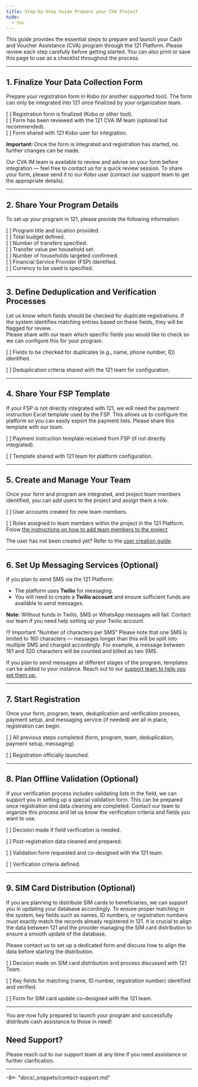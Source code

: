 ```yaml
---
title: Step-by-Step Guide Prepare your CVA Project
hide:
  - toc
---
```



This guide provides the essential steps to prepare and launch your Cash and Voucher Assistance (CVA) program through the 121 Platform. Please review each step carefully before getting started. You can also print or save this page to use as a checklist throughout the process.

---

## 1. Finalize Your Data Collection Form  

Prepare your registration form in Kobo (or another supported tool). The form can only be integrated into 121 once finalized by your organization team.

 [ ] Registration form is finalized (Kobo or other tool).  
 [ ] Form has been reviewed with the 121 CVA IM team (optional but recommended).  
 [ ] Form shared with 121 Kobo user for integration.

**Important:** Once the form is integrated and registration has started, no further changes can be made.  

Our CVA IM team is available to review and advise on your form before integration — feel free to contact us for a quick review session.
To share your form, please send it to our Kobo user (contact our support team to get the appropriate details).  

---

## 2. Share Your Program Details  

To set up your program in 121, please provide the following information:  

  [ ] Program title and location provided.  
  [ ] Total budget defined.  
  [ ] Number of transfers specified.  
  [ ] Transfer value per household set.  
  [ ] Number of households targeted confirmed.  
  [ ] Financial Service Provider (FSP) identified.  
  [ ] Currency to be used is specified.  

---

## 3. Define Deduplication and Verification Processes  

Let us know which fields should be checked for duplicate registrations. If the system identifies matching entries based on these fields, they will be flagged for review.  
Please share with our team which specific fields you would like to check so we can configure this for your program.  

  [ ] Fields to be checked for duplicates (e.g., name, phone number, ID) identified.
  
  [ ] Deduplication criteria shared with the 121 team for configuration.

---

## 4. Share Your FSP Template  

If your FSP is not directly integrated with 121, we will need the payment instruction Excel template used by the FSP. This allows us to configure the platform so you can easily export the payment lists. Please share this template with our team.

  [ ] Payment instruction template received from FSP (if not directly integrated).
  
  [ ] Template shared with 121 team for platform configuration.

---

## 5. Create and Manage Your Team  

Once your form and program are integrated, and project team members identified, you can add users to the project and assign them a role.
  
  [ ] User accounts created for new team members.
  
  [ ] Roles assigned to team members within the project in the 121 Platform. Folow [the instructions on how to add team members to the project](../team/add-team-members.md)

The user has not been created yet? Refer to the [user creation guide](../users/add-users.md).

---

## 6. Set Up Messaging Services (Optional)  

If you plan to send SMS via the 121 Platform:  

- The platform uses **Twilio** for messaging.  
- You will need to create a **Twilio account** and ensure sufficient funds are available to send messages.  

**Note:** Without funds in Twilio, SMS or WhatsApp messages will fail. Contact our team if you need help setting up your Twilio account.  

!!! Important "Number of characters per SMS"
  Please note that one SMS is limited to 160 characters — messages longer than this will be split into multiple SMS and charged accordingly. For example, a message between 161 and 320 characters will be counted and billed as two SMS.

If you plan to send messages at different stages of the program, templates can be added to your instance. Reach out to our [support team to help you set them up.](../general/support-contact.md)

---

## 7. Start Registration  

Once your form, program, team, deduplication and verification process, payment setup, and messaging service (if needed) are all in place, registration can begin.

  [ ] All previous steps completed (form, program, team, deduplication, payment setup, messaging).
  
  [ ] Registration officially launched.

---

## 8. Plan Offline Validation (Optional)  

If your verification process includes validating lists in the field, we can support you in setting up a special validation form. This can be prepared once registration and data cleaning are completed. Contact our team to organize this process and let us know the verification criteria and fields you want to use.

  [ ] Decision made if field verification is needed.
  
  [ ] Post-registration data cleaned and prepared.
  
  [ ] Validation form requested and co-designed with the 121 team.
  
  [ ] Verification criteria defined.

---

## 9. SIM Card Distribution (Optional)  

If you are planning to distribute SIM cards to beneficiaries, we can support you in updating your database accordingly. To ensure proper matching in the system, key fields such as names, ID numbers, or registration numbers must exactly match the records already registered in 121. It is crucial to align the data between 121 and the provider managing the SIM card distribution to ensure a smooth update of the database.

Please contact us to set up a dedicated form and discuss how to align the data before starting the distribution.

  [ ] Decision made on SIM card distribution and process discussed with 121 Team.
  
  [ ] Key fields for matching (name, ID number, registration number) identified and verified.
  
  [ ] Form for SIM card update co-designed with the 121 team.

---

You are now fully prepared to launch your program and successfully distribute cash assistance to those in need!

## Need Support?  

Please reach out to our support team at any time if you need assistance or further clarification.  

---

-8<- "docs/_snippets/contact-support.md"
